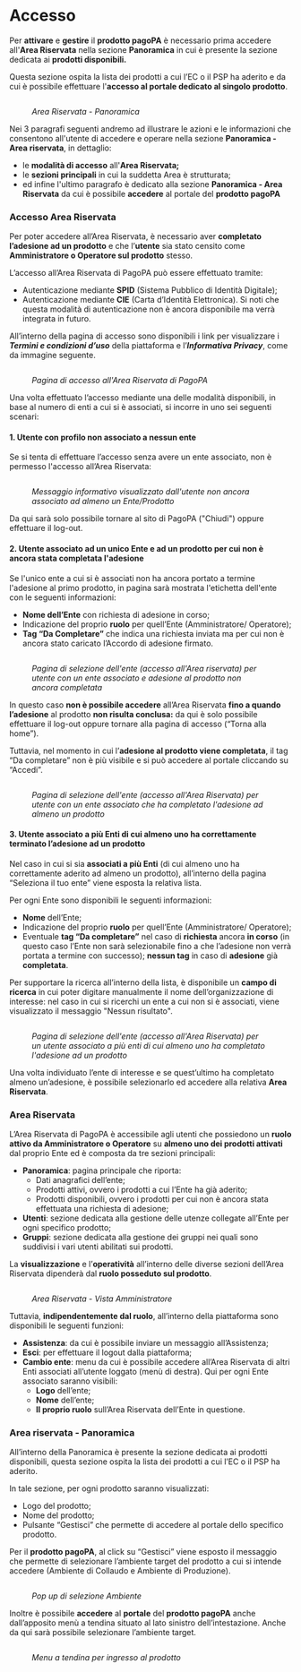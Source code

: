 # Accesso

Per **attivare** e **gestire** il **prodotto pagoPA** è necessario prima accedere all'**Area Riservata** nella sezione **Panoramica** in cui è presente la sezione dedicata ai **prodotti disponibili.**

Questa sezione ospita la lista dei prodotti a cui l’EC o il PSP ha aderito e da cui è possibile effettuare l'**accesso al portale dedicato al singolo prodotto**.

<figure><img src="../.gitbook/assets/image (164).png" alt=""><figcaption><p><em>Area Riservata - Panoramica</em></p></figcaption></figure>

Nei 3 paragrafi seguenti andremo ad illustrare le azioni e le informazioni che consentono all'utente di accedere e operare nella sezione **Panoramica - Area riservata**, in dettaglio:&#x20;

* le **modalità di accesso** all'**Area Riservata;**
* le **sezioni principali** in cui la suddetta Area è strutturata;&#x20;
* ed infine l'ultimo paragrafo è dedicato alla sezione **Panoramica - Area Riservata** da cui è possibile **accedere** al portale del **prodotto pagoPA**

### Accesso Area Riservata <a href="#h.4i7ojhp" id="h.4i7ojhp"></a>

Per poter accedere all’Area Riservata, è necessario aver **completato l’adesione ad un prodotto** e che l’**utente** sia stato censito come **Amministratore o Operatore sul prodotto** stesso.

L’accesso all’Area Riservata di PagoPA può essere effettuato tramite:

* Autenticazione mediante **SPID** (Sistema Pubblico di Identità Digitale);
* Autenticazione mediante **CIE** (Carta d’Identità Elettronica). Si noti che questa modalità di autenticazione non è ancora disponibile ma verrà integrata in futuro.

All’interno della pagina di accesso sono disponibili i link per visualizzare i _**Termini e condizioni d’uso**_ della piattaforma e l’_**Informativa Privacy**_, come da immagine seguente. &#x20;

<figure><img src="../.gitbook/assets/image (128).png" alt=""><figcaption><p><em>Pagina di accesso all'Area Riservata di PagoPA</em></p></figcaption></figure>

Una volta effettuato l’accesso mediante una delle modalità disponibili, in base al numero di enti a cui si è associati, si incorre in uno sei seguenti scenari:

#### 1. Utente con profilo non associato a nessun ente

Se si tenta di effettuare l’accesso senza avere un ente associato, non è permesso l'accesso all’Area Riservata:

<figure><img src="../.gitbook/assets/image (119).png" alt=""><figcaption><p><em>Messaggio informativo visualizzato dall'utente non ancora associato ad almeno un Ente/Prodotto</em></p></figcaption></figure>

Da qui sarà solo possibile tornare al sito di PagoPA ("Chiudi") oppure effettuare il log-out.

#### 2. Utente associato ad un unico Ente e ad un prodotto per cui non è ancora stata completata l'adesione

Se l'unico ente a cui si è associati non ha ancora portato a termine l'adesione al primo prodotto, in pagina sarà mostrata l'etichetta dell'ente con le seguenti informazioni:

* **Nome dell’Ente** con richiesta di adesione in corso;
* Indicazione del proprio **ruolo** per quell’Ente (Amministratore/ Operatore);
* **Tag “Da Completare”** che indica una richiesta inviata ma per cui non è ancora stato caricato l’Accordo di adesione firmato.

<figure><img src="../.gitbook/assets/image (110).png" alt=""><figcaption><p><em>Pagina di selezione dell'ente (accesso all'Area riservata) per utente con un ente associato e adesione al prodotto non ancora completata</em></p></figcaption></figure>

In questo caso **non è possibile accedere** all’Area Riservata **fino a quando l’adesione** al prodotto **non risulta conclusa:** da qui è solo possibile effettuare il log-out oppure tornare alla pagina di accesso (“Torna alla home”).

Tuttavia, nel momento in cui l’**adesione al prodotto viene completata**, il tag “Da completare” non è più visibile e si può accedere al portale cliccando su “Accedi”.

<figure><img src="../.gitbook/assets/image (126).png" alt=""><figcaption><p><em>Pagina di selezione dell'ente (accesso all'Area Riservata) per utente con un ente associato che ha completato l'adesione ad almeno un prodotto</em></p></figcaption></figure>

#### 3. Utente associato a più Enti di cui almeno uno ha correttamente terminato l’adesione ad un prodotto <a href="#h.3whwml4" id="h.3whwml4"></a>

Nel caso in cui si sia **associati a più Enti** (di cui almeno uno ha correttamente aderito ad almeno un prodotto), all’interno della pagina “Seleziona il tuo ente” viene esposta la relativa lista.

Per ogni Ente sono disponibili le seguenti informazioni:

* **Nome** dell’Ente;
* Indicazione del proprio **ruolo** per quell’Ente (Amministratore/ Operatore);
* Eventuale **tag “Da completare”** nel caso di **richiesta** ancora **in corso** (in questo caso l’Ente non sarà selezionabile fino a che l’adesione non verrà portata a termine con successo); **nessun tag** in caso di **adesione** già **completata**.

Per supportare la ricerca all’interno della lista, è disponibile un **campo di ricerca** in cui poter digitare manualmente il nome dell’organizzazione di interesse: nel caso in cui si ricerchi un ente a cui non si è associati, viene visualizzato il messaggio "Nessun risultato".

<figure><img src="../.gitbook/assets/image (136).png" alt=""><figcaption><p><em>Pagina di selezione dell'ente (accesso all'Area Riservata) per un utente associato a più enti di cui almeno uno ha completato l'adesione ad un prodotto</em></p></figcaption></figure>

Una volta individuato l’ente di interesse e se quest’ultimo ha completato almeno un’adesione, è possibile selezionarlo ed accedere alla relativa **Area Riservata**.

### Area Riservata <a href="#h.1y810tw" id="h.1y810tw"></a>

L’Area Riservata di PagoPA è accessibile agli utenti che possiedono un **ruolo attivo da Amministratore o Operatore** su **almeno uno dei prodotti attivati** dal proprio Ente ed è composta da tre sezioni principali:

* **Panoramica**: pagina principale che riporta:
  * Dati anagrafici dell’ente;
  * Prodotti attivi, ovvero i prodotti a cui l’Ente ha già aderito;
  * Prodotti disponibili, ovvero i prodotti per cui non è ancora stata effettuata una richiesta di adesione;
* **Utenti**: sezione dedicata alla gestione delle utenze collegate all’Ente per ogni specifico prodotto;
* **Gruppi**: sezione dedicata alla gestione dei gruppi nei quali sono suddivisi i vari utenti abilitati sui prodotti.

La **visualizzazione** e l’**operatività** all’interno delle diverse sezioni dell’Area Riservata dipenderà dal **ruolo posseduto sul prodotto**.

<figure><img src="../.gitbook/assets/image (165).png" alt=""><figcaption><p><em>Area Riservata - Vista Amministratore</em></p></figcaption></figure>

Tuttavia, **indipendentemente dal ruolo**, all’interno della piattaforma sono disponibili le seguenti funzioni:

* **Assistenza**: da cui è possibile inviare un messaggio all’Assistenza;
* **Esci**: per effettuare il logout dalla piattaforma;
* **Cambio ente**: menu da cui è possibile accedere all’Area Riservata di altri Enti associati all’utente loggato (menù di destra). Qui per ogni Ente associato saranno visibili:
  * **Logo** dell’ente;
  * **Nome** dell’ente;
  * **Il proprio ruolo** sull’Area Riservata dell’Ente in questione.

### **Area riservata - Panoramica**

All’interno della Panoramica è presente la sezione dedicata ai prodotti disponibili, questa sezione ospita la lista dei prodotti a cui l’EC o il PSP ha aderito.

In tale sezione, per ogni prodotto saranno visualizzati:&#x20;

* Logo del prodotto;
* Nome del prodotto;
* Pulsante “Gestisci” che permette di accedere al portale dello specifico prodotto.

Per il **prodotto pagoPA**, al click su “Gestisci” viene esposto il messaggio che permette di selezionare l’ambiente target del prodotto a cui si intende accedere (Ambiente di Collaudo e Ambiente di Produzione).

<figure><img src="../.gitbook/assets/image (166).png" alt=""><figcaption><p><em>Pop up di selezione Ambiente</em></p></figcaption></figure>

Inoltre è possibile **accedere** al **portale** del **prodotto pagoPA** anche dall’apposito menù a tendina situato al lato sinistro dell’intestazione. Anche da qui sarà possibile selezionare l’ambiente target.

<figure><img src="../.gitbook/assets/image (161).png" alt=""><figcaption><p><em>Menu a tendina per ingresso al prodotto</em></p></figcaption></figure>
